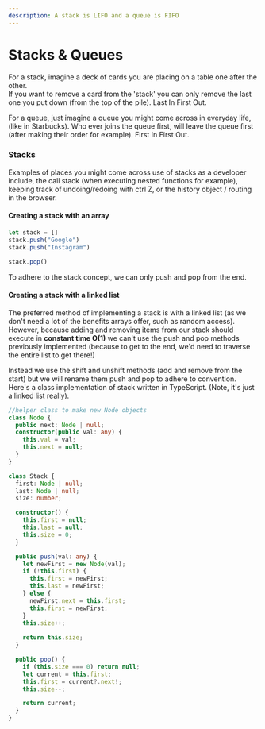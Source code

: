 ```yaml
---
description: A stack is LIFO and a queue is FIFO
---
```


# Stacks & Queues

For a stack, imagine a deck of cards you are placing on a table one after the other.\
If you want to remove a card from the 'stack' you can only remove the last one you put down (from the top of the pile). Last In First Out.

For a queue, just imagine a queue you might come across in everyday life, (like in Starbucks). Who ever joins the queue first, will leave the queue first (after making their order for example). First In First Out.

### Stacks

Examples of places you might come across use of stacks as a developer include, the call stack (when executing nested functions for example), keeping track of undoing/redoing with ctrl Z, or the history object / routing in the browser.

#### Creating a stack with an array

```typescript
let stack = []
stack.push("Google")
stack.push("Instagram")

stack.pop()
```

To adhere to the stack concept, we can only push and pop from the end.&#x20;

#### Creating a stack with a linked list

The preferred method of implementing a stack is with a linked list (as we don't need a lot of the benefits arrays offer, such as random access). However, because adding and removing items from our stack should execute in **constant time O(1)** we can't use the push and pop methods previously implemented (because to get to the end, we'd need to traverse the entire list to get there!)

Instead we use the shift and unshift methods (add and remove from the start) but we will rename them push and pop to adhere to convention. Here's a class implementation of stack written in TypeScript. (Note, it's just a linked list really).

```typescript
//helper class to make new Node objects
class Node {
  public next: Node | null;
  constructor(public val: any) {
    this.val = val;
    this.next = null;
  }
}

class Stack {
  first: Node | null;
  last: Node | null;
  size: number;

  constructor() {
    this.first = null;
    this.last = null;
    this.size = 0;
  }

  public push(val: any) {
    let newFirst = new Node(val);
    if (!this.first) {
      this.first = newFirst;
      this.last = newFirst;
    } else {
      newFirst.next = this.first;
      this.first = newFirst;
    }
    this.size++;
    
    return this.size;
  }

  public pop() {
    if (this.size === 0) return null;
    let current = this.first;
    this.first = current?.next!;
    this.size--;

    return current;
  }
}
```
